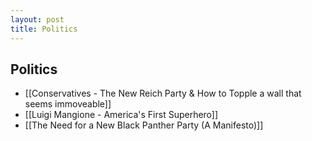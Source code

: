 ```yaml
---
layout: post
title: Politics
---
```


## **Politics**
- [[Conservatives - The New Reich Party & How to Topple a wall that seems immoveable]]
- [[Luigi Mangione - America's First Superhero]]
- [[The Need for a New Black Panther Party (A Manifesto)]]
